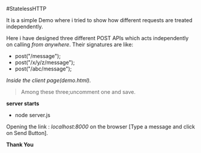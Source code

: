 

#StatelessHTTP

 It is a simple Demo where i tried to show how different requests are treated independently.

 Here i have designed three different POST APIs which acts independently on calling *from anywhere*.
 Their signatures are like:
- post("/message");
- post("/x/y/z/message");
- post("/abc/message");

*Inside the client page(demo.html).*
> <form action="/message" method="post">
> <form action="/x/y/z/message" method="post">
> <form action="/abc/message" method="post"> 
> Among these three;uncomment one  and save.


**server starts**
- node server.js

Opening the link : *localhost:8000* on the browser [Type a message and click on Send Button].

**Thank You**



